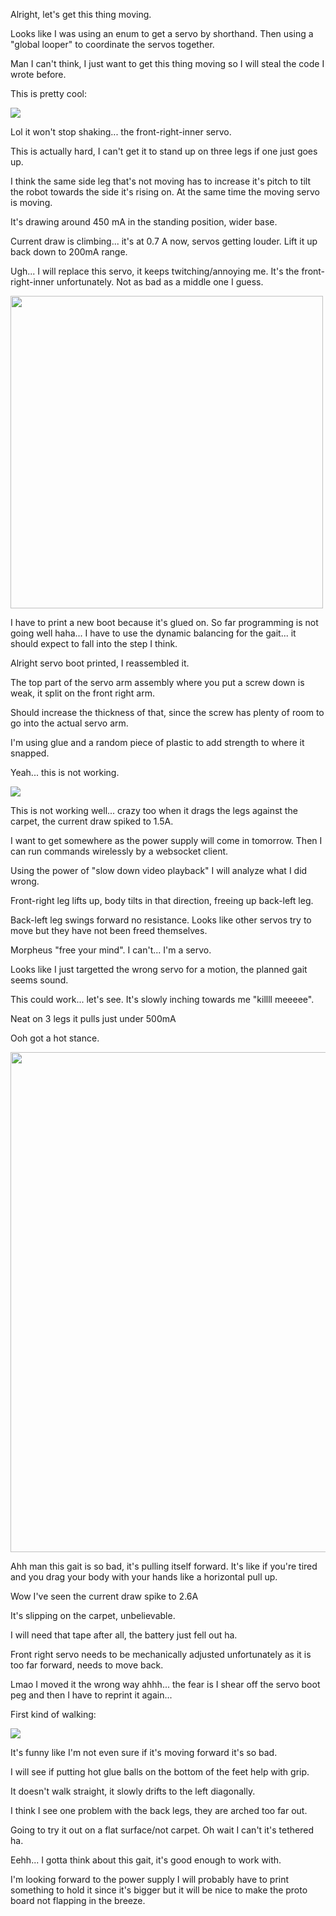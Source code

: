 Alright, let's get this thing moving.

Looks like I was using an enum to get a servo by shorthand. Then using a "global looper" to coordinate the servos together.

Man I can't think, I just want to get this thing moving so I will steal the code I wrote before.

This is pretty cool:

<img src="./../../media/01-11-2022--to-zero.gif">

Lol it won't stop shaking... the front-right-inner servo.

This is actually hard, I can't get it to stand up on three legs if one just goes up.

I think the same side leg that's not moving has to increase it's pitch to tilt the robot towards the side it's rising on. At the same time the moving servo is moving.

It's drawing around 450 mA in the standing position, wider base.

Current draw is climbing... it's at 0.7 A now, servos getting louder. Lift it up back down to 200mA range.

Ugh... I will replace this servo, it keeps twitching/annoying me. It's the front-right-inner unfortunately. Not as bad as a middle one I guess.

<img src="./../../media/01-11-2022--pit-stop.JPG" width="500">

I have to print a new boot because it's glued on. So far programming is not going well haha... I have to use the dynamic balancing for the gait... it should expect to fall into the step I think.

Alright servo boot printed, I reassembled it.

The top part of the servo arm assembly where you put a screw down is weak, it split on the front right arm.

Should increase the thickness of that, since the screw has plenty of room to go into the actual servo arm.

I'm using glue and a random piece of plastic to add strength to where it snapped.

Yeah... this is not working.

<img src="./../../media/01-11-2022--gait-attempt.gif">

This is not working well... crazy too when it drags the legs against the carpet, the current draw spiked to 1.5A.

I want to get somewhere as the power supply will come in tomorrow. Then I can run commands wirelessly by a websocket client.

Using the power of "slow down video playback" I will analyze what I did wrong.

Front-right leg lifts up, body tilts in that direction, freeing up back-left leg.

Back-left leg swings forward no resistance. Looks like other servos try to move but they have not been freed themselves.

Morpheus "free your mind". I can't... I'm a servo.

Looks like I just targetted the wrong servo for a motion, the planned gait seems sound.

This could work... let's see. It's slowly inching towards me "killll meeeee".

Neat on 3 legs it pulls just under 500mA

Ooh got a hot stance.

<img src="./../../media/01-11-2022--tilt.JPG" width="800">

Ahh man this gait is so bad, it's pulling itself forward. It's like if you're tired and you drag your body with your hands like a horizontal pull up.

Wow I've seen the current draw spike to 2.6A

It's slipping on the carpet, unbelievable.

I will need that tape after all, the battery just fell out ha.

Front right servo needs to be mechanically adjusted unfortunately as it is too far forward, needs to move back.

Lmao I moved it the wrong way ahhh... the fear is I shear off the servo boot peg and then I have to reprint it again...

First kind of walking:

<img src="./../../media/01-11-2022--first-steps.gif">

It's funny like I'm not even sure if it's moving forward it's so bad.

I will see if putting hot glue balls on the bottom of the feet help with grip.

It doesn't walk straight, it slowly drifts to the left diagonally.

I think I see one problem with the back legs, they are arched too far out.

Going to try it out on a flat surface/not carpet. Oh wait I can't it's tethered ha.

Eehh... I gotta think about this gait, it's good enough to work with.

I'm looking forward to the power supply I will probably have to print something to hold it since it's bigger but it will be nice to make the proto board not flapping in the breeze.

